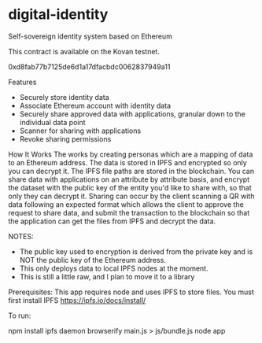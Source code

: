 # digital-identity
Self-sovereign identity system based on Ethereum

This contract is available on the Kovan testnet.  

0xd8fab77b7125de6d1a17dfacbdc0062837949a11

Features
* Securely store identity data
* Associate Ethereum account with identity data
* Securely share approved data with applications, granular down to the individual data point
* Scanner for sharing with applications
* Revoke sharing permissions

How It Works
The works by creating personas which are a mapping of data to an Ethereum address.  The data is stored in IPFS and encrypted so only you can decrypt it.  The IPFS file paths are stored in the blockchain.  You can share data with applications on an attribute by attribute basis, and encrypt the dataset with the public key of the entity you'd like to share with, so that only they can decrypt it.  Sharing can occur by the client scanning a QR with data following an expected format which allows the client to approve the request to share data, and submit the transaction to the blockchain so that the application can get the files from IPFS and decrypt the data. 

NOTES: 
* The public key used to encryption is derived from the private key and is NOT the public key of the Ethereum address.
* This only deploys data to local IPFS nodes at the moment.
* This is still a little raw, and I plan to move it to a library

Prerequisites:
This app requires node and uses IPFS to store files.  You must first install IPFS https://ipfs.io/docs/install/

To run:  

npm install
ipfs daemon
browserify main.js > js/bundle.js
node app
